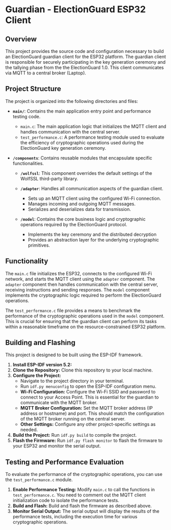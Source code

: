 # Guardian - ElectionGuard ESP32 Client

## Overview

This project provides the source code and configuration necessary to build an ElectionGuard guardian client for the ESP32 platform. The guardian client is responsible for securely participating in the key generation ceremony and the tallying phase from the the ElectionGuard 1.0. This client communicates via MQTT to a central broker (Laptop).

## Project Structure

The project is organized into the following directories and files:

*   **`main/`**: Contains the main application entry point and performance testing code.
    *   `main.c`: The main application logic that initializes the MQTT client and handles communication with the central server.
    *   `test_performance.c`:  A performance testing module used to evaluate the efficiency of cryptographic operations used during the ElectionGuard key generation ceremony.

*   **`/components`**: Contains reusable modules that encapsulate specific functionalities.
    *   **`/wolfssl`**:  This component overrides the default settings of the WolfSSL third-party library. 
 
    *   **`/adapter`**:  Handles all communication aspects of the guardian client.
        *   Sets up an MQTT client using the configured Wi-Fi connection.
        *   Manages incoming and outgoing MQTT messages.
        *   Serializes and deserializes data for transmission.
    *   **`/model`**:  Contains the core business logic and cryptographic operations required by the ElectionGuard protocol.
        *   Implements the key ceremony and the distributed decryption
        *   Provides an abstraction layer for the underlying cryptographic primitives.

## Functionality

The `main.c` file initializes the ESP32, connects to the configured Wi-Fi network, and starts the MQTT client using the `adapter` component. The `adapter` component then handles communication with the central server, receiving instructions and sending responses. The `model` component implements the cryptographic logic required to perform the ElectionGuard operations.

The `test_performance.c` file provides a means to benchmark the performance of the cryptographic operations used in the `model` component. This is crucial for ensuring that the guardian client can perform its tasks within a reasonable timeframe on the resource-constrained ESP32 platform.

## Building and Flashing

This project is designed to be built using the ESP-IDF framework.

1.  **Install ESP-IDF version 5.2:**
2.  **Clone the Repository:** Clone this repository to your local machine.
3.  **Configure the Project:**
    *   Navigate to the project directory in your terminal.
    *   Run `idf.py menuconfig` to open the ESP-IDF configuration menu.
    *   **Wi-Fi Configuration:**  Configure the Wi-Fi SSID and password to connect to your Access Point.  This is essential for the guardian to communicate with the MQTT broker.
    *   **MQTT Broker Configuration:**  Set the MQTT broker address (IP address or hostname) and port.  This should match the configuration of the MQTT broker running on the central server.
    *   **Other Settings:**  Configure any other project-specific settings as needed.
4.  **Build the Project:** Run `idf.py build` to compile the project.
5.  **Flash the Firmware:** Run `idf.py flash monitor` to flash the firmware to your ESP32 and monitor the serial output.

## Testing and Performance Evaluation

To evaluate the performance of the cryptographic operations, you can use the `test_performance.c` module.

1.  **Enable Performance Testing:**  Modify `main.c` to call the functions in `test_performance.c`.  You need to comment out the MQTT client initialization code to isolate the performance tests.
2.  **Build and Flash:**  Build and flash the firmware as described above.
3.  **Monitor Serial Output:**  The serial output will display the results of the performance tests, including the execution time for various cryptographic operations.
